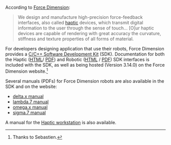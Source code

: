 <!-- License

Copyright 2022-2023 Neuromechatronics Lab, Carnegie Mellon University

Created by: a. whit. (nml@whit.contact)

This Source Code Form is subject to the terms of the Mozilla Public
License, v. 2.0. If a copy of the MPL was not distributed with this
file, You can obtain one at https://mozilla.org/MPL/2.0/.
-->

According to [Force Dimension](https://www.forcedimension.com):

> We design and manufacture high-precision force-feedback interfaces, also 
  called [haptic][haptics_wikipedia] devices, which transmit digital 
  information to the user through the sense of touch... [O]ur haptic devices 
  are capable of rendering with great accuracy the curvature, stiffness and 
  texture properties of all forms of material.

For developers designing application that use their robots, Force Dimension 
provides a [C/C++ Software Development Kit][force_dimension_sdk] (SDK). 
Documentation for both the Haptic ([HTML][dhd_sdk]/ [PDF][dhd_manual]) and 
Robotic ([HTML][drd_sdk] / [PDF][drd_manual]) SDK interfaces is included with the SDK, 
as well as being hosted (Version 3.14.0) on the Force Dimension 
website.[^grange]

[^grange]: Thanks to Sebastien.

Several manuals (PDFs) for Force Dimension robots are also available in the SDK 
and on the website:

* [delta.x manual][delta_manual]
* [lambda.7 manual][lambda_manual]
* [omega.x manual][omega_manual]
* [sigma.7 manual][sigma_manual]

A manual for the [Haptic workstation][console_manual] is also available.

[dhd_sdk]: https://downloads.forcedimension.com/sdk/doc/fdsdk-3.14.0/dhd/index.html
[drd_sdk]: https://downloads.forcedimension.com/sdk/doc/fdsdk-3.14.0/drd/index.html

[haptics_wikipedia]: https://en.wikipedia.org/wiki/Haptic_technology
[force_dimension_sdk]: https://www.forcedimension.com/software/sdk

[console_manual]: https://downloads.forcedimension.com/sdk/doc/fdsdk-3.14.0/user%20manual%20-%20console.pdf

[delta_manual]: https://downloads.forcedimension.com/sdk/doc/fdsdk-3.14.0/user%20manual%20-%20delta.x.pdf

[lambda_manual]: https://downloads.forcedimension.com/sdk/doc/fdsdk-3.14.0/user%20manual%20-%20lambda.7.pdf

[omega_manual]: https://downloads.forcedimension.com/sdk/doc/fdsdk-3.14.0/user%20manual%20-%20omega.x.pdf

[dhd_manual]: https://downloads.forcedimension.com/sdk/doc/fdsdk-3.14.0/user%20manual%20-%20Haptic%20SDK.pdf

[drd_manual]: https://downloads.forcedimension.com/sdk/doc/fdsdk-3.14.0/user%20manual%20-%20Robotic%20SDK.pdf

[sigma_manual]: https://downloads.forcedimension.com/sdk/doc/fdsdk-3.14.0/user%20manual%20-%20sigma.7.pdf

